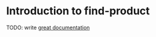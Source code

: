 # Introduction to find-product

TODO: write [great documentation](http://jacobian.org/writing/what-to-write/)
